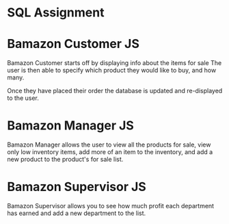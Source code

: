 # SQL Assignment




# Bamazon Customer JS
Bamazon Customer starts off by displaying info about the items for sale
The user is then able to specify which product they would like to buy, and how many.

Once they have placed their order the database is updated and re-displayed to the user.

# Bamazon Manager JS
Bamazon Manager allows the user to view all the products for sale, view only low inventory items, add more of an item to the inventory, and add a new product to the product's for sale list.

# Bamazon Supervisor JS
Bamazon Supervisor allows you to see how much profit each department has earned and add a new department to the list.
